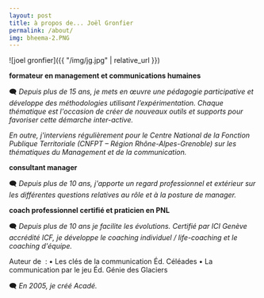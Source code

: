 ```yaml
---
layout: post
title: à propos de... Joël Gronfier
permalink: /about/
img: bheema-2.PNG
---
```

  ![joel gronfier]({{ "/img/jg.jpg" | relative_url }})

<b>formateur en management et communications humaines</b>

🗨 *Depuis plus de 15 ans, je mets en œuvre une pédagogie participative et développe des méthodologies utilisant l’expérimentation.
Chaque thématique est l'occasion de créer de nouveaux outils et supports pour favoriser cette démarche inter-active.*

*En outre, j'interviens régulièrement pour le Centre National de la Fonction Publique Territoriale (CNFPT – Région Rhône-Alpes-Grenoble) sur les thématiques du Management et de la communication.*



<b>consultant manager</b>

🗨 *Depuis plus de 10 ans, j'apporte un regard professionnel et extérieur sur les différentes questions relatives au rôle et à la posture de manager.*



<b>coach professionnel certifié et praticien en PNL</b>

🗨 *Depuis plus de 10 ans je facilite les évolutions.*
*Certifié par ICI Genève accrédité ICF, je développe le coaching individuel / life-coaching et le coaching d'équipe.*



Auteur de  :
    • Les clés de la communication Éd. Céléades 
    • La communication par le jeu Éd. Génie des Glaciers 

🗨 *En 2005, je créé Acadé.*
